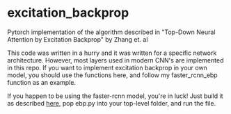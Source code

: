 # excitation_backprop
Pytorch implementation of the algorithm described in "Top-Down Neural Attention by Excitation Backprop" by Zhang et. al

This code was written in a hurry and it was written for a specific network architecture. However, most layers used in modern CNN's are implemented in this repo. If you want to implement excitation backprop in your own model, you should use the functions here, and follow my faster_rcnn_ebp function as an example.

If you happen to be using the faster-rcnn model, you're in luck! Just build it as described [here](https://github.com/loolzaaa/faster-rcnn-pytorch), pop ebp.py into your top-level folder, and run the file.
